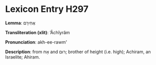 # Lexicon Entry H297

**Lemma**: אֲחִירָם

**Transliteration (xlit)**: ʼĂchîyrâm

**Pronunciation**: akh-ee-rawm'

**Description**:
from אָח and רוּם; brother of height (i.e. high); Achiram, an Israelite; Ahiram.
